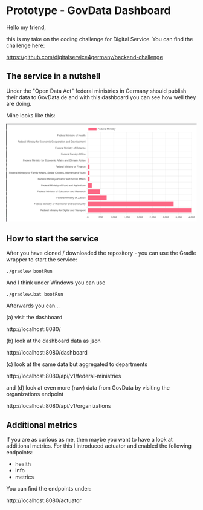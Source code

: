 # Prototype - GovData Dashboard

Hello my friend,

this is my take on the coding challenge for Digital Service.
You can find the challenge here:

https://github.com/digitalservice4germany/backend-challenge

## The service in a nutshell

Under the "Open Data Act" federal ministries in Germany should publish their data to GovData.de 
and with this dashboard you can see how well they are doing.

Mine looks like this:

![Service Screenshot](service-screenshot.png)

## How to start the service

After you have cloned / downloaded the repository - you can use the Gradle wrapper to start the service:

    ./gradlew bootRun

And I think under Windows you can use

    ./gradlew.bat bootRun

Afterwards you can...

(a) visit the dashboard

http://localhost:8080/

(b) look at the dashboard data as json

http://localhost:8080/dashboard

(c) look at the same data but aggregated to departments

http://localhost:8080/api/v1/federal-ministries

and (d) look at even more (raw) data from GovData by visiting the organizations endpoint 

http://localhost:8080/api/v1/organizations

## Additional metrics

If you are as curious as me,
then maybe you want to have a look at additional metrics. 
For this I introduced actuator and enabled the following endpoints:
- health
- info
- metrics

You can find the endpoints under:

http://localhost:8080/actuator